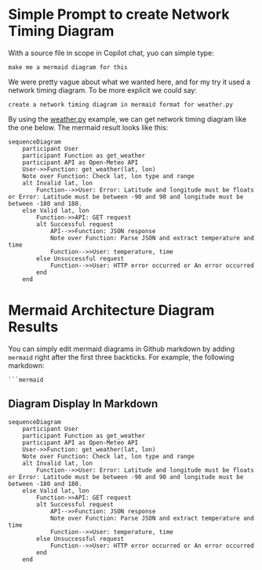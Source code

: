 # Simple Prompt to create Network Timing Diagram

With a source file in scope in Copilot chat, yuo can simple type:

`make me a mermaid diagram for this`

We were pretty vague about what we wanted here, and for my try it used a network timing diagram. To be more explicit we could say:

`create a network timing diagram in mermaid format for weather.py`

By using the [weather.py](../api/weather.py) example, we can get network timing diagram like the one below. The mermaid result looks like this:

```
sequenceDiagram
    participant User
    participant Function as get_weather
    participant API as Open-Meteo API
    User->>Function: get_weather(lat, lon)
    Note over Function: Check lat, lon type and range
    alt Invalid lat, lon
        Function-->>User: Error: Latitude and longitude must be floats or Error: Latitude must be between -90 and 90 and longitude must be between -180 and 180.
    else Valid lat, lon
        Function->>API: GET request
        alt Successful request
            API-->>Function: JSON response
            Note over Function: Parse JSON and extract temperature and time
            Function-->>User: temperature, time
        else Unsuccessful request
            Function-->>User: HTTP error occurred or An error occurred
        end
    end
```


# Mermaid Architecture Diagram Results

You can simply edit mermaid diagrams in Github markdown by adding `mermaid` right after the first three backticks. For example, the following markdown:

````
```mermaid
``````

## Diagram Display In Markdown

```mermaid
sequenceDiagram
    participant User
    participant Function as get_weather
    participant API as Open-Meteo API
    User->>Function: get_weather(lat, lon)
    Note over Function: Check lat, lon type and range
    alt Invalid lat, lon
        Function-->>User: Error: Latitude and longitude must be floats or Error: Latitude must be between -90 and 90 and longitude must be between -180 and 180.
    else Valid lat, lon
        Function->>API: GET request
        alt Successful request
            API-->>Function: JSON response
            Note over Function: Parse JSON and extract temperature and time
            Function-->>User: temperature, time
        else Unsuccessful request
            Function-->>User: HTTP error occurred or An error occurred
        end
    end
``````

